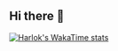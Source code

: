 ## Hi there 👋

[![Harlok's WakaTime stats](https://github-readme-stats.vercel.app/api/wakatime?username=alexeyzlotnik)](https://github.com/anuraghazra/github-readme-stats)

<!--
**alexeyzlotnik/alexeyzlotnik** is a ✨ _special_ ✨ repository because its `README.md` (this file) appears on your GitHub profile.


Here are some ideas to get you started:

- 🔭 I’m currently working on ...
- 🌱 I’m currently learning ...
- 👯 I’m looking to collaborate on ...
- 🤔 I’m looking for help with ...
- 💬 Ask me about ...
- 📫 How to reach me: ...
- 😄 Pronouns: ...
- ⚡ Fun fact: ...
-->

